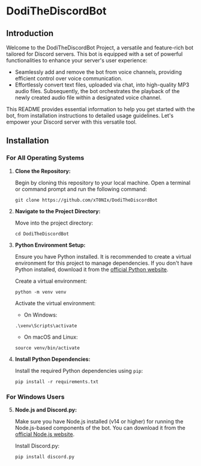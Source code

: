 # DodiTheDiscordBot

## Introduction

Welcome to the DodiTheDiscordBot Project, a versatile and feature-rich bot tailored for Discord servers. This bot is equipped with a set of powerful functionalities to enhance your server's user experience:

- Seamlessly add and remove the bot from voice channels, providing efficient control over voice communication.
- Effortlessly convert text files, uploaded via chat, into high-quality MP3 audio files. Subsequently, the bot orchestrates the playback of the newly created audio file within a designated voice channel.

This README provides essential information to help you get started with the bot, from installation instructions to detailed usage guidelines. Let's empower your Discord server with this versatile tool.


## Installation

### For All Operating Systems

1. **Clone the Repository:**

   Begin by cloning this repository to your local machine. Open a terminal or command prompt and run the following command:

    ```
    git clone https://github.com/xT0NIx/DodiTheDiscordBot
    ```

2. **Navigate to the Project Directory:**

    Move into the project directory:

    ```
    cd DodiTheDiscordBot
    ```


3. **Python Environment Setup:**

    Ensure you have Python installed. It is recommended to create a virtual environment for this project to manage dependencies. If you don't have Python installed, download it from the [official Python website](https://www.python.org/).

    Create a virtual environment:

    ```
    python -m venv venv
    ```

    Activate the virtual environment:

    - On Windows:

    ```
    .\venv\Scripts\activate
    ```

    - On macOS and Linux:

    ```
    source venv/bin/activate
    ```

4. **Install Python Dependencies:**

    Install the required Python dependencies using `pip`:

    ```
    pip install -r requirements.txt
    ```

### For Windows Users

5. **Node.js and Discord.py:**

    Make sure you have Node.js installed (v14 or higher) for running the Node.js-based components of the bot. You can download it from the [official Node.js website](https://nodejs.org/).

    Install Discord.py:

    ```
    pip install discord.py
    ```